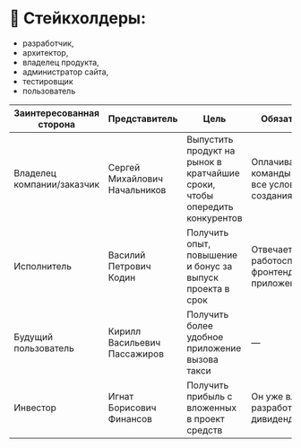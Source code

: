 # 👔 Стейкхолдеры:
- разработчик,
- архитектор,
- владелец продукта,
- администратор сайта,
- тестировщик
- пользователь
  
| Заинтересованная сторона | Представитель | Цель | Обязательства | Влияние | Интерес |
|---|---|---|---|---|---|
| Владелец компании/заказчик | Сергей Михайлович Начальников | Выпустить продукт на рынок в кратчайшие сроки, чтобы опередить конкурентов | Оплачивает работу команды и создает все условия для создания продукта | 10 | 10 |
| Исполнитель | Василий Петрович Кодин | Получить опыт, повышение и бонус за выпуск проекта в срок | Отвечает за работоспособность фронтенд-части приложения | 6 | 3 |
| Будущий пользователь | Кирилл Васильевич Пассажиров | Получить более удобное приложение вызова такси | —  | 1 | 2 |
| Инвестор | Игнат Борисович Финансов | Получить прибыль с вложенных в проект средств | Он уже вложился в разработку и ждет дивидендов | 3 | 9 |
